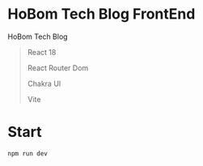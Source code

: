 # HoBom Tech Blog FrontEnd

HoBom Tech Blog

> React 18
>
> React Router Dom
>
> Chakra UI
>
> Vite

# Start
```sh
npm run dev
```
